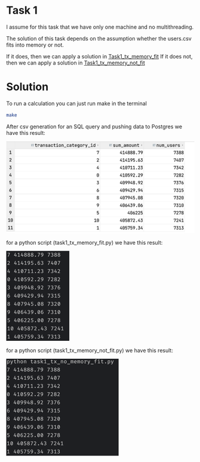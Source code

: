 # Task 1

I assume for this task that we have only one machine and no multithreading. 


The solution of this task depends on the assumption whether the users.csv fits into memory or not.

If it does, then we can apply a solution in [Task1_tx_memory_fit](task1_tx_memory_fit.py)
If it does not, then we can apply a solution in [Task1_tx_memory_not_fit](task1_tx_no_memory_fit.py)


# Solution

To run a calculation you can just run make in the terminal
```bash
make
```

After csv generation for an SQL query and pushing data to Postgres we have this result:

![img.png](source/sql_query_results.png)

for a python script (task1_tx_memory_fit.py) we have this result:

![img.png](source/python_memory_fit.png)

for a python script (task1_tx_memory_not_fit.py) we have this result:

![img.png](source/python_no_memory_fit.png)

